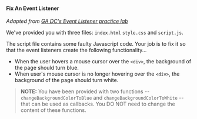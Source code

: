 #### Fix An Event Listener
_Adapted from [GA DC's Event Listener practice lab](https://github.com/ga-wdi-exercises/event-listener-practice)_

We've provided you with three files: `index.html` `style.css` and `script.js`.  

The script file contains some faulty Javascript code. Your job is to fix it so that the event listeners create the following functionality...
* When the user hovers a mouse cursor over the `<div>`, the background of the page should turn blue.
* When user's mouse cursor is no longer hovering over the `<div>`, the background of the page should turn white.  

> **NOTE:** You have been provided with two functions -- `changeBackgroundColorToBlue` and `changeBackgroundColorToWhite` -- that can be used as callbacks. You DO NOT need to change the content of these functions.  
